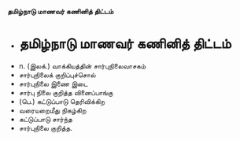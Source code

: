 **தமிழ்நாடு மாணவர் கணினித் திட்டம்**
- # தமிழ்நாடு மாணவர் கணினித் திட்டம்
- n. (இலக்.) வாக்கியத்தின் சார்புநிலைவாசகம்
- சார்புநிலைக் குறிப்புச்சொல்
- சார்புநிலை இணை இடை
- சார்பு நிலை குறித்த வினைப்பாங்கு
- (பெ.) கட்டுப்பாடு தெரிவிக்கிற
- வரையறைமீது நிகழ்கிற
- கட்டுப்பாடு சார்ந்த
- சார்புநிலை குறித்த.

